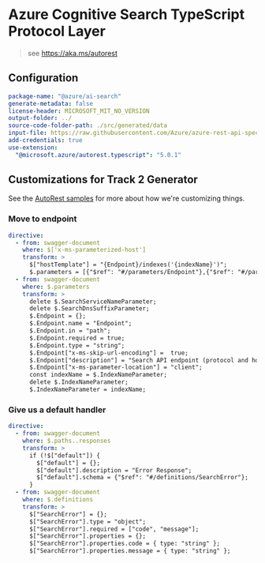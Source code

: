 # Azure Cognitive Search TypeScript Protocol Layer

> see https://aka.ms/autorest

## Configuration

```yaml
package-name: "@azure/ai-search"
generate-metadata: false
license-header: MICROSOFT_MIT_NO_VERSION
output-folder: ../
source-code-folder-path: ./src/generated/data
input-file: https://raw.githubusercontent.com/Azure/azure-rest-api-specs/master/specification/search/data-plane/Microsoft.Azure.Search.Data/stable/2019-05-06/searchindex.json
add-credentials: true
use-extension:
  "@microsoft.azure/autorest.typescript": "5.0.1"
```

## Customizations for Track 2 Generator

See the [AutoRest samples](https://github.com/Azure/autorest/tree/master/Samples/3b-custom-transformations)
for more about how we're customizing things.

### Move to endpoint

```yaml
directive:
  - from: swagger-document
    where: $['x-ms-parameterized-host']
    transform: >
      $["hostTemplate"] = "{Endpoint}/indexes('{indexName}')";
      $.parameters = [{"$ref": "#/parameters/Endpoint"},{"$ref": "#/parameters/IndexNameParameter"}]
  - from: swagger-document
    where: $.parameters
    transform: >
      delete $.SearchServiceNameParameter;
      delete $.SearchDnsSuffixParameter;
      $.Endpoint = {};
      $.Endpoint.name = "Endpoint";
      $.Endpoint.in = "path";
      $.Endpoint.required = true;
      $.Endpoint.type = "string";
      $.Endpoint["x-ms-skip-url-encoding"] =  true;
      $.Endpoint["description"] = "Search API endpoint (protocol and hostname)";
      $.Endpoint["x-ms-parameter-location"] = "client";
      const indexName = $.IndexNameParameter;
      delete $.IndexNameParameter;
      $.IndexNameParameter = indexName;
```

### Give us a default handler

```yaml
directive:
  - from: swagger-document
    where: $.paths..responses
    transform: >
      if (!$["default"]) {
        $["default"] = {};
        $["default"].description = "Error Response";
        $["default"].schema = {"$ref": "#/definitions/SearchError"};
      }
  - from: swagger-document
    where: $.definitions
    transform: >
      $["SearchError"] = {};
      $["SearchError"].type = "object";
      $["SearchError"].required = ["code", "message"];
      $["SearchError"].properties = {};
      $["SearchError"].properties.code = { type: "string" };
      $["SearchError"].properties.message = { type: "string" };
```
